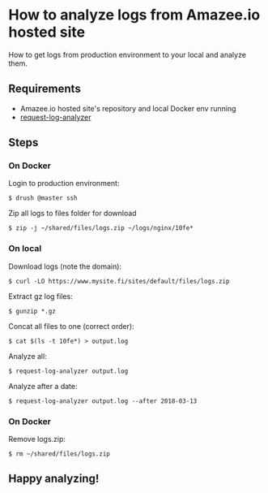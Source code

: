 # How to analyze logs from Amazee.io hosted site

How to get logs from production environment to your local and analyze them.

## Requirements

- Amazee.io hosted site's repository and local Docker env running
- [request-log-analyzer](https://github.com/wvanbergen/request-log-analyzer)

## Steps

### On Docker

Login to production environment:

```
$ drush @master ssh
```

Zip all logs to files folder for download

```
$ zip -j ~/shared/files/logs.zip ~/logs/nginx/10fe*
```

### On local

Download logs (note the domain):

```
$ curl -LO https://www.mysite.fi/sites/default/files/logs.zip
```

Extract gz log files:

```
$ gunzip *.gz
```

Concat all files to one (correct order):

```
$ cat $(ls -t 10fe*) > output.log
```

Analyze all:

```
$ request-log-analyzer output.log
```

Analyze after a date:

```
$ request-log-analyzer output.log --after 2018-03-13
```

### On Docker

Remove logs.zip:

```
$ rm ~/shared/files/logs.zip
```

## Happy analyzing!
